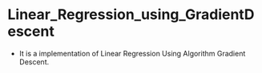 # Linear_Regression_using_GradientDescent
* It is a implementation of Linear Regression Using Algorithm Gradient Descent.
